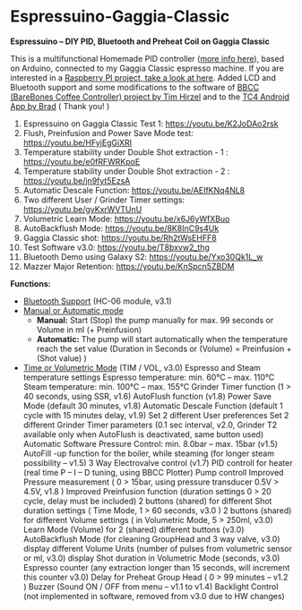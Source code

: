 # Espressuino-Gaggia-Classic
**Espressuino – DIY PID, Bluetooth and Preheat Coil on Gaggia Classic**

This is a multifunctional Homemade PID controller ([more info here](http://www.cyberelectronics.org/?p=315)), based on Arduino, connected to my Gaggia Classic espresso machine. If you are interested in a [Raspberry PI project, take a look at here](http://int03.co.uk/blog/project-coffee-espiresso-machine/).
Added LCD and Bluetooth support and some modifications to the software of [BBCC (BareBones Coffee Controller) project by Tim Hirzel](http://playground.arduino.cc/Main/BarebonesPIDForEspresso) and to the [TC4 Android App by Brad](http://code.google.com/p/tc4-shield/downloads/detail?name=TC4%20Android%20App_2_1.zip&can=2&q=) ( Thank you! )

1) Espressuino on Gaggia Classic Test 1: https://youtu.be/K2JoDAo2rsk
2) Flush, Preinfusion and Power Save Mode test: https://youtu.be/HFyjEgGiXRI
3) Temperature stability under Double Shot extraction - 1 : https://youtu.be/e0fRFWRKpoE
4) Temperature stability under Double Shot extraction - 2 : https://youtu.be/jn9fyt5EzsA
5) Automatic Descale Function: https://youtu.be/AEIfKNq4NL8
6) Two different User / Grinder Timer settings: https://youtu.be/gyKxrWVTUnU
7) Volumetric Learn Mode: https://youtu.be/x6J6yWfXBuo
8) AutoBackflush Mode: https://youtu.be/8K8InC9s4Uk
9) Gaggia Classic shot: https://youtu.be/Rh2tWsEHFF8
10) Test Software v3.0: https://youtu.be/T8bxvw2_thg
11) Bluetooth Demo using Galaxy S2: https://youtu.be/Yxo30Qk1L_w
12) Mazzer Major Retention: https://youtu.be/KnSpcn5ZBDM

**Functions:**

- [Bluetooth Support](http://youtu.be/Yxo30Qk1L_w) (HC-06 module, v3.1)
- [Manual or Automatic mode](http://youtu.be/DuDwQY8FdDg)
   * **Manual:**  Start (Stop) the pump manually for max. 99 seconds or Volume in ml (+ Preinfusion)
   * **Automatic:** The pump will start automatically when the temperature reach the set value (Duration in Seconds or (Volume) = Preinfusion + (Shot value) )
- [Time or Volumetric Mode](http://youtu.be/Kw45bSvZ_xM) (TIM / VOL, v3.0)
Espresso and Steam temperature settings
     Espresso temperature:  min. 60°C  –  max. 110°C
     Steam temperature:      min. 100°C  –  max. 155°C
Grinder Timer function (1 > 40 seconds, using SSR,  v1.6)
AutoFlush function (v1.8)
Power Save Mode (default 30 minutes, v1.8)
Automatic Descale Function (default 1 cycle with 15 minutes delay, v1.9)
Set 2 different User preferences
Set 2 different Grinder Timer parameters (0.1 sec interval, v2.0, Grinder T2 available only when AutoFlush is deactivated, same button used)
Automatic Software Pressure Control:    min. 8.0bar – max. 15bar (v1.5)
AutoFill -up function for the boiler, while steaming (for longer steam possibility – v1.5)
3 Way Electrovalve control (v1.7)
PID controll for heater (real time P – I – D tuning, using BBCC Plotter)
Pump controll
Improved Pressure measurement ( 0 > 15bar, using pressure transducer 0.5V > 4.5V, v1.8 )
Improved Preinfusion function (duration settings  0 > 20 cycle, delay must be included)
2 buttons (shared) for different Shot duration settings ( Time Mode, 1 > 60 seconds, v3.0 )
2 buttons (shared) for different Volume settings ( in Volumetric Mode, 5 > 250ml, v3.0)
Learn Mode (Volume) for 2 (shared) different buttons (v3.0)
AutoBackflush Mode (for cleaning GroupHead and 3 way valve, v3.0)
display different Volume Units (number of pulses from volumetric sensor or ml, v3.0)
display Shot duration in Volumetric Mode (seconds, v3.0)
Espresso counter (any extraction longer than 15 seconds, will increment this counter v3.0)
Delay for Preheat Group Head ( 0 > 99 minutes – v1.2 )
Buzzer (Sound ON / OFF from menu – v1.1 to v1.4)
Backlight Control (not implemented in software, removed from v3.0 due to HW changes)

